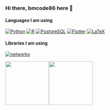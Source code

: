 ### Hi there, bmcode86 here 👋


#### Languages I am using

[![Python](https://img.shields.io/badge/-Python-fff?&logo=python)](https://github.com/bmcode?tab=repositories&q=&type=&language=python)
[![R](https://img.shields.io/badge/-R-fff?&logo=r)](https://github.com/bmcode?tab=repositories&q=&type=&language=r)
[![PostgreSQL](https://img.shields.io/badge/-PostgreSQL-fff?&logo=PostgreSQL&logoColor=336791)](https://github.com/bmcode86?tab=repositories&q=&type=&language=postgresql)
[![Flutter](https://img.shields.io/badge/-Flutter-fff?&logo=Flutter&logoColor=blue)](https://github.com/bmcode86?tab=repositories&q=&type=&language=flutter)
[![LaTeX](https://img.shields.io/badge/-LaTeX-fff?&logo=LaTeX&logoColor=red)](https://github.com/bmcode86?tab=repositories&q=&type=&language=latex)

#### Libraries I am using
[![networkx](https://img.shields.io/badge/-networkx-fff?&logo=python&logoColor=yellow)](https://github.com/bmcode86?tab=repositories&q=&type=&language=networkx)

<img height="137.3px" src="https://github-readme-stats.vercel.app/api?username=bmcode86&hide_title=true&hide_border=true&show_icons=true&include_all_commits=true&count_private=true&line_height=21&text_color=000&icon_color=000&bg_color=0,ea6161,ffc64d,fffc4d,52fa5a&theme=graywhite" /><!-- wi*quL3fcV --><img height="137.3px" src="https://github-readme-stats.vercel.app/api/top-langs/?username=bmcode86&hide=html&hide_title=true&hide_border=true&layout=compact&langs_count=7&exclude_repo=comp426&text_color=000&icon_color=fff&bg_color=0,52fa5a,4dfcff,c64dff&theme=graywhite" />

 <!-- [![Top Langs](https://github-readme-stats.vercel.app/api/top-langs/?username=bmcode86&langs_count=8&layout=compat)](https://github.com/bmcode86/github-readme-stats)-->

 <!--Ref: https://github.com/anuraghazra/github-readme-stats#github-stats-card -->

